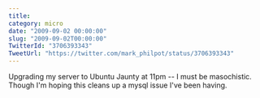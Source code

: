 ```yaml
---
title: 
category: micro
date: "2009-09-02 00:00:00"
slug: "2009-09-02T00:00:00"
TwitterId: "3706393343"
TweetUrl: "https://twitter.com/mark_philpot/status/3706393343"
---
```


Upgrading my server to Ubuntu Jaunty at 11pm -- I must be masochistic. Though
I'm hoping this cleans up a mysql issue I've been having.
